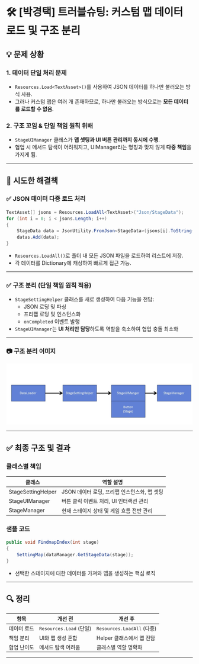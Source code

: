 
# 🛠 [박경택] 트러블슈팅: 커스텀 맵 데이터 로드 및 구조 분리

## 💡 문제 상황

### 1. 데이터 단일 처리 문제
- `Resources.Load<TextAsset>()`를 사용하여 JSON 데이터를 하나만 불러오는 방식 사용.
- 그러나 커스텀 맵은 여러 개 존재하므로, 하나만 불러오는 방식으로는 **모든 데이터를 로드할 수 없음**.

### 2. 구조 꼬임 & 단일 책임 원칙 위배
- `StageUIManager` 클래스가 **맵 셋팅과 UI 버튼 관리까지 동시에 수행**.
- 협업 시 메서드 탐색이 어려워지고, UIManager라는 명칭과 맞지 않게 **다중 책임**을 가지게 됨.

---

## 🧪 시도한 해결책

### ✅ JSON 데이터 다중 로드 처리

```csharp
TextAsset[] jsons = Resources.LoadAll<TextAsset>("Json/StageData");
for (int i = 0; i < jsons.Length; i++)
{
    StageData data = JsonUtility.FromJson<StageData>(jsons[i].ToString());
    datas.Add(data);
}
```

- `Resources.LoadAll()`로 폴더 내 모든 JSON 파일을 로드하여 리스트에 저장.
- 각 데이터를 Dictionary에 캐싱하여 빠르게 접근 가능.

---

### ✅ 구조 분리 (단일 책임 원칙 적용)

- `StageSettingHelper` 클래스를 새로 생성하여 다음 기능을 전담:
  - JSON 로딩 및 파싱
  - 프리팹 로딩 및 인스턴스화
  - `onCompleted` 이벤트 발행
- `StageUIManager`는 **UI 처리만 담당**하도록 역할을 축소하여 협업 충돌 최소화

---

### 📷 구조 분리 이미지

![Stage Data 구조도](../docs/img/stage_data_flow.PNG)

---

## ✅ 최종 구조 및 결과

### 클래스별 책임

| 클래스              | 역할 설명                                      |
|---------------------|------------------------------------------------|
| StageSettingHelper  | JSON 데이터 로딩, 프리팹 인스턴스화, 맵 셋팅   |
| StageUIManager      | 버튼 클릭 이벤트 처리, UI 인터랙션 관리       |
| StageManager        | 현재 스테이지 상태 및 게임 흐름 전반 관리     |

### 샘플 코드

```csharp
public void FindmapIndex(int stage)
{
    SettingMap(dataManager.GetStageData(stage));
}
```

- 선택한 스테이지에 대한 데이터를 가져와 맵을 생성하는 핵심 로직

---

## 🔍 정리

| 항목            | 개선 전                         | 개선 후                                |
|-----------------|----------------------------------|-----------------------------------------|
| 데이터 로드     | `Resources.Load` (단일)         | `Resources.LoadAll` (다중)             |
| 책임 분리       | UI와 맵 생성 혼합               | Helper 클래스에서 맵 전담              |
| 협업 난이도     | 메서드 탐색 어려움              | 클래스별 역할 명확화                   |

---
